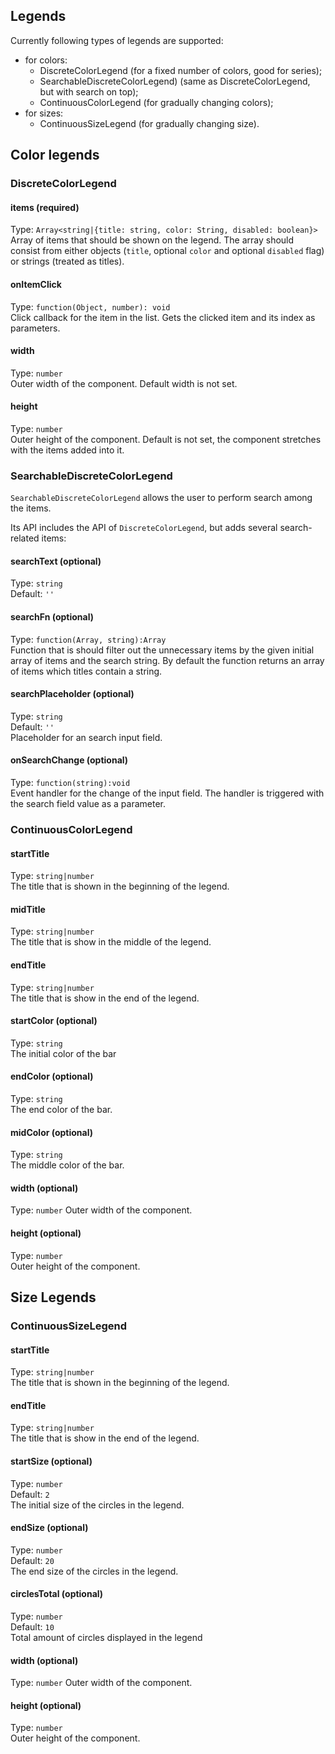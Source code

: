 ## Legends

<!-- INJECT:"HorizontalDiscreteColorLegendExample" -->

Currently following types of legends are supported:

- for colors:
  * DiscreteColorLegend (for a fixed number of colors, good for series);
  * SearchableDiscreteColorLegend) (same as DiscreteColorLegend, but with search on top);
  * ContinuousColorLegend (for gradually changing colors);
- for sizes:
  * ContinuousSizeLegend (for gradually changing size).

## Color legends

### DiscreteColorLegend

<!-- INJECT:"VerticalDiscreteColorLegendExample" -->

#### items (required)
Type: `Array<string|{title: string, color: String, disabled: boolean}>`  
Array of items that should be shown on the legend. The array should consist from either objects (`title`, optional `color` and optional `disabled` flag) or strings (treated as titles).

#### onItemClick
Type: `function(Object, number): void`  
Click callback for the item in the list. Gets the clicked item and its index as parameters.

#### width
Type: `number`  
Outer width of the component. Default width is not set.

#### height
Type: `number`  
Outer height of the component. Default is not set, the component stretches with the items added into it.

### SearchableDiscreteColorLegend

`SearchableDiscreteColorLegend` allows the user to perform search among the items.

<!-- INJECT:"SearchableDiscreteColorLegendExample" -->

Its API includes the API of `DiscreteColorLegend`, but adds several search-related items:

#### searchText (optional)
Type: `string`  
Default: `''`  

#### searchFn (optional)
Type: `function(Array, string):Array`  
Function that is should filter out the unnecessary items by the given initial array of items and the search string. By default the function returns an array of items which titles contain a string.

#### searchPlaceholder (optional)
Type: `string`  
Default: `''`  
Placeholder for an search input field.

#### onSearchChange (optional)
Type: `function(string):void`  
Event handler for the change of the input field. The handler is triggered with the search field value as a parameter.

### ContinuousColorLegend

<!-- INJECT:"ContinuousColorLegendExample" -->

#### startTitle
Type: `string|number`  
The title that is shown in the beginning of the legend.

#### midTitle
Type: `string|number`  
The title that is show in the middle of the legend.

#### endTitle
Type: `string|number`  
The title that is show in the end of the legend.

#### startColor (optional)
Type: `string`     
The initial color of the bar

#### endColor (optional)
Type: `string`    
The end color of the bar.

#### midColor (optional)
Type: `string`    
The middle color of the bar.

#### width (optional)
Type: `number`
Outer width of the component.

#### height (optional)
Type: `number`  
Outer height of the component.

## Size Legends

### ContinuousSizeLegend

<!-- INJECT:"ContinuousSizeLegendExample" -->

#### startTitle
Type: `string|number`  
The title that is shown in the beginning of the legend.

#### endTitle
Type: `string|number`  
The title that is show in the end of the legend.

#### startSize (optional)
Type: `number`  
Default: `2`   
The initial size of the circles in the legend.

#### endSize (optional)
Type: `number`  
Default: `20`  
The end size of the circles in the legend.

#### circlesTotal (optional)
Type: `number`  
Default: `10`  
Total amount of circles displayed in the legend

#### width (optional)
Type: `number`
Outer width of the component.

#### height (optional)
Type: `number`  
Outer height of the component.
